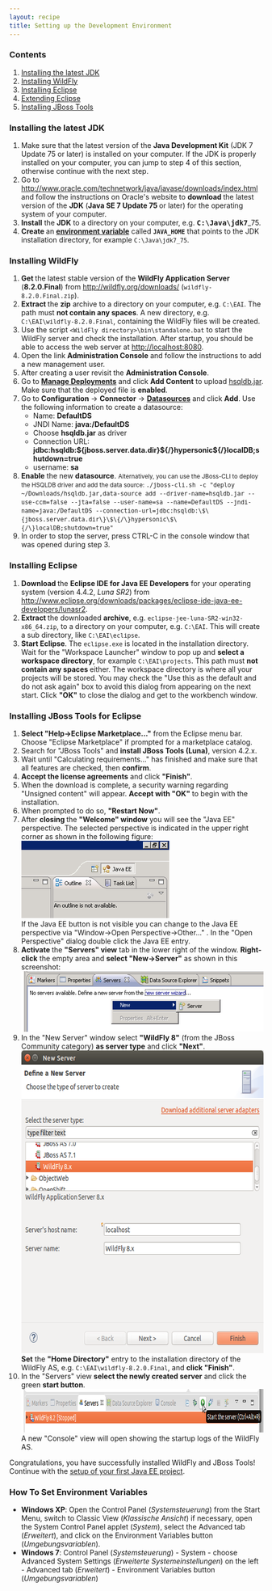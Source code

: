 ```yaml
---
layout: recipe
title: Setting up the Development Environment
---
```

<h3>Contents</h3>
<ol>
<li><a href="#jdk">Installing the latest JDK</a></li>
<li><a href="#wildfly">Installing WildFly</a></li>
<li><a href="#eclipse">Installing Eclipse</a></li>
<li><a href="#plugins">Extending Eclipse</a></li>
<li><a href="#jbosstools">Installing JBoss Tools</a></li>
</ol>
<h3><a id="jdk" name="jdk"></a>Installing the latest JDK</h3>
<ol>
<li>Make sure that the latest version of the <b>Java Development Kit</b> (JDK 7 Update 75 or later) is installed on your computer. If the JDK is properly installed on your computer, you can jump to step 4 of this section, otherwise continue with the next step.</li>
<li>Go to <a href="http://www.oracle.com/technetwork/java/javase/downloads/index.html">http://www.oracle.com/technetwork/java/javase/downloads/index.html</a> and follow the instructions on Oracle's website to <b>download </b>the latest version of the <b>JDK</b> (<b>Java SE 7 Update 75 </b>or later) for the operating system of your computer.</li>
<li><b>Install</b> the <b>JDK</b> to a directory on your computer, e.g. <b><tt>C:\Java\jdk7</tt></b>_75.</li>
<li><b>Create </b>an <a class="int" href="#envvar"><b>environment variable</b></a> called <small><b><tt>JAVA_HOME</tt></b></small> that points to the JDK installation directory, for example <small><tt>C:\Java\jdk7_75</tt></small>. </li>
</ol>
<h3><b><a id="wildfly" name="wildfly"></a>Installing WildFly</b></h3>
<ol>
<li><b>Get </b>the latest stable version of the <b>WildFly Application Server</b> (<strong>8.2.0.Final</strong>) from <a href="http://wildfly.org/downloads/">http://wildfly.org/downloads/</a> (<small><tt>wildfly-8.2.0.Final.zip</tt></small>).</li>
<li><b>Extract </b>the <b>zip</b> archive to a directory on your computer, e.g. <small><tt>C:\EAI</tt></small>. The path must <b>not contain any spaces</b>. A new directory, e.g. <small><tt>C:\EAI\wildfly-8.2.0.Final</tt></small>, containing the WildFly files will be created.</li>
<li>Use the script <small><tt>&lt;WildFly directory&gt;\bin\standalone.bat</tt></small> to start the WildFly server and check the installation. After startup, you should be able to access the web server at <a href="http://localhost:8080">http://localhost:8080</a>.</li>
<li>Open the link <b>Administration Console</b> and follow the instructions to add a new management user.</li>
<li>After creating a user revisit the <b>Administration Console</b>.</li>
<li>Go to <a href="http://localhost:9990/console/App.html#deployments"><b>Manage Deployments</b></a> and click <b>Add Content</b> to upload <a href="hsqldb.jar">hsqldb.jar</a>. Make sure that the deployed file is <b>enabled</b>.</li>
<li>Go to <b>Configuration</b> -&gt; <b>Connector</b> -&gt; <a href="http://localhost:9990/console/App.html#datasources"><b>Datasources</b></a> and click <b>Add</b>. Use the following information to create a datasource:<br />
<ul>
<li>Name: <b>DefaultDS</b></li>
<li>JNDI Name: <b>java:/DefaultDS</b></li>
<li>Choose <b>hsqldb.jar</b> as driver</li>
<li>Connection URL: <b>jdbc:hsqldb:${jboss.server.data.dir}${/}hypersonic${/}localDB;shutdown=true</b></li>
<li>username: <b>sa</b></li>
</ul>
</li>
<li><b>Enable</b> the new <b>datasource</b>.
<small>Alternatively, you can use the JBoss-CLI to deploy the HSQLDB driver and add the data source: <tt>./jboss-cli.sh -c "deploy ~/Downloads/hsqldb.jar,data-source add --driver-name=hsqldb.jar --use-ccm=false --jta=false --user-name=sa --name=DefaultDS --jndi-name=java:/DefaultDS --connection-url=jdbc:hsqldb:\$\{jboss.server.data.dir\}\$\{/\}hypersonic\$\{/\}localDB;shutdown=true"</tt></small></li>
<li>In order to stop the server, press CTRL-C in the console window that was opened during step 3.</li>
</ol>
<h3><a id="eclipse" name="eclipse"></a>Installing Eclipse</h3>
<ol>
<li><b>Download </b>the <b>Eclipse IDE for Java EE Developers</b> for your operating system (version 4.4.2, <i>Luna SR2</i>) from <a href="http://www.eclipse.org/downloads/packages/eclipse-ide-java-ee-developers/lunasr2">http://www.eclipse.org/downloads/packages/eclipse-ide-java-ee-developers/lunasr2</a>.</li>
<li><b>Extract </b>the downloaded <b>archive</b>, e.g. <small><tt>eclipse-jee-luna-SR2-win32-x86_64.zip</tt></small>, to a directory on your computer, e.g. <small><tt>C:\EAI</tt></small>. This will create a sub directory, like <small><tt>C:\EAI\eclipse</tt></small>.</li>
<li><b>Start Eclipse</b>. The <small><tt>eclipse.exe</tt></small> is located in the installation directory. Wait for the "Workspace Launcher" window to pop up and <b>select a workspace directory</b>, for example <small><tt>C:\EAI\projects</tt></small>. This path must <b>not contain any spaces </b>either. The workspace directory is where all your projects will be stored. You may check the "Use this as the default and do not ask again" box to avoid this dialog from appearing on the next start. Click <b>"OK"</b> to close the dialog and get to the workbench window.</li>
</ol>
<h3><a id="jbosstools" name="jbosstools"></a>Installing JBoss Tools for Eclipse</h3>
<ol>
<li><b>Select "Help-&gt;Eclipse Marketplace..."</b> from the Eclipse menu bar. Choose "Eclipse Marketplace" if prompted for a marketplace catalog.</li>
<li>Search for "JBoss Tools" and <b>install JBoss Tools (Luna)</b>, version 4.2.x.</li>
<li>Wait until "Calculating requirements..." has finished and make sure that all features are checked, then <b>confirm</b>.</li>
<li><b>Accept the license agreements</b> and click <b>"Finish"</b>.</li>
<li>When the download is complete, a security warning regarding "Unsigned content" will appear. <b>Accept with "OK"</b> to begin with the installation.</li>
<li>When prompted to do so, <b>"Restart Now"</b>.</li>
<li>After <b>closing </b>the <b>"Welcome" window</b> you will see the "Java EE" perspective. The selected perspective is indicated in the upper right corner as shown in the following figure:<br /> <img src="images/eclipse_jee_perspective.png" alt="" width="293" height="153" /><br /> If the Java EE button is not visible you can change to the Java EE perspective via "Window-&gt;Open Perspective-&gt;Other..." . In the "Open Perspective" dialog double click the Java EE entry.</li>
<li><b>Activate </b>the <b>"Servers" view</b> tab in the lower right of the window. <b>Right-click</b> the empty area and <b>select "New-&gt;Server"</b> as shown in this screenshot:<br /> <a href="eclipse_server_view.png"><img src="images/eclipse_server_view.png" alt="" width="523" height="120" /></a></li>
<li>In the "New Server" window select <b>"WildFly 8"</b> (from the JBoss Community category) <b>as server type</b> and click <b>"Next"</b>.<br /> <img src="images/eclipse_new_server.png" alt="" width="613" height="599" /><br /> <b>Set</b> the <b>"Home Directory"</b> entry to the installation directory of the WildFly AS, e.g. <small><tt>C:\EAI\wildfly-8.2.0.Final</tt></small>, and <b>click "Finish"</b>.</li>
<li>In the "Servers" view <b>select the newly created server</b> and click the green <b>start button</b>.<br /> <img src="images/eclipse_server_start.png" alt="" width="857" height="86" /><br /> A new "Console" view will open showing the startup logs of the WildFly AS.</li>
</ol>
<p>Congratulations, you have successfully installed WildFly and JBoss Tools!<br /> Continue with the <a class="int" href="020_tutorial_jboss_project.html">setup of your first Java EE project</a>.<br /></p>
<h3><a id="envvar" name="envvar"></a>How To Set Environment Variables</h3>
<ul>
<li><b>Windows XP</b>: Open the Control Panel (<i>Systemsteuerung</i>) from the Start Menu, switch to Classic View (<i>Klassische Ansicht</i>) if necessary, open the System Control Panel applet (<i>System</i>), select the Advanced tab (<i>Erweitert</i>), and click on the Environment Variables button (<i>Umgebungsvariablen</i>).</li>
<li><b>Windows 7</b>: Control Panel (<i>Systemsteuerung</i>) - System - choose Advanced System Settings (<i>Erweiterte Systemeinstellungen</i>) on the left - Advanced tab (<i>Erweitert</i>) - Environment Variables button (<i>Umgebungsvariablen</i>)</li>
</ul>
